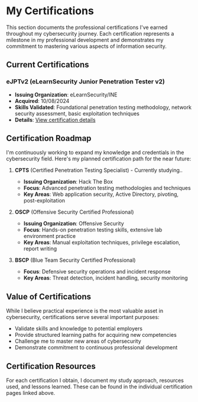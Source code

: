 # My Certifications

This section documents the professional certifications I've earned throughout my cybersecurity journey. Each certification represents a milestone in my professional development and demonstrates my commitment to mastering various aspects of information security.

## Current Certifications

### eJPTv2 (eLearnSecurity Junior Penetration Tester v2)
- **Issuing Organization**: eLearnSecurity/INE
- **Acquired**: 10/08/2024
- **Skills Validated**: Foundational penetration testing methodology, network security assessment, basic exploitation techniques
- **Details**: [View certification details](ejptv2.md)

## Certification Roadmap

I'm continuously working to expand my knowledge and credentials in the cybersecurity field. Here's my planned certification path for the near future:

1. **CPTS** (Certified Penetration Testing Specialist) - Currently studying..
   - **Issuing Organization**: Hack The Box
   - **Focus**: Advanced penetration testing methodologies and techniques
   - **Key Areas**: Web application security, Active Directory, pivoting, post-exploitation

2. **OSCP** (Offensive Security Certified Professional)
   - **Issuing Organization**: Offensive Security
   - **Focus**: Hands-on penetration testing skills, extensive lab environment practice
   - **Key Areas**: Manual exploitation techniques, privilege escalation, report writing

3. **BSCP** (Blue Team Security Certified Professional)
   - **Focus**: Defensive security operations and incident response
   - **Key Areas**: Threat detection, incident handling, security monitoring

## Value of Certifications

While I believe practical experience is the most valuable asset in cybersecurity, certifications serve several important purposes:

- Validate skills and knowledge to potential employers
- Provide structured learning paths for acquiring new competencies
- Challenge me to master new areas of cybersecurity
- Demonstrate commitment to continuous professional development

## Certification Resources

For each certification I obtain, I document my study approach, resources used, and lessons learned. These can be found in the individual certification pages linked above.
